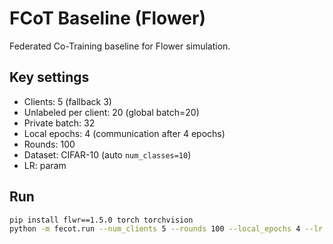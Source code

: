# FCoT Baseline (Flower)

Federated Co-Training baseline for Flower simulation.

## Key settings
- Clients: 5 (fallback 3)
- Unlabeled per client: 20 (global batch=20)
- Private batch: 32
- Local epochs: 4 (communication after 4 epochs)
- Rounds: 100
- Dataset: CIFAR-10 (auto `num_classes=10`)
- LR: param

## Run
```bash
pip install flwr==1.5.0 torch torchvision
python -m fecot.run --num_clients 5 --rounds 100 --local_epochs 4 --lr 0.01 --cuda auto
